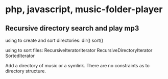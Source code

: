 # php, javascript, music-folder-player
## Recursive directory search and play mp3

using to create and sort directories:
dir()
sort()

using to sort files:
RecursiveIteratorIterator
RecursiveDirectoryIterator
SortedIterator

Add a directory of music or a symlink. There are no constraints as to directory structure.
